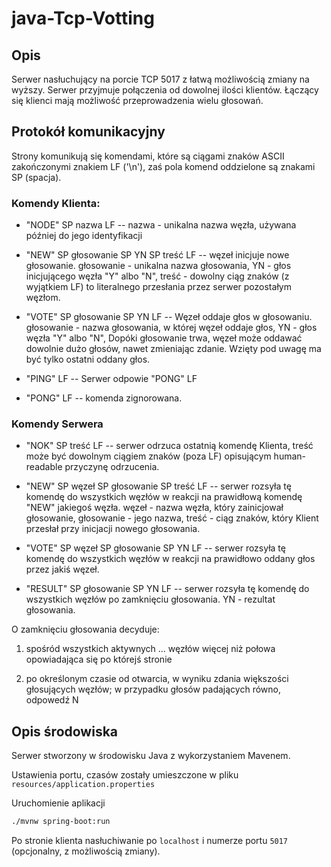 # java-Tcp-Votting

## Opis

Serwer nasłuchujący na porcie TCP 5017 z łatwą możliwością zmiany na wyższy.
Serwer przyjmuje połączenia od dowolnej ilości klientów.
Łączący się klienci mają możliwość przeprowadzenia wielu głosowań.

## Protokół komunikacyjny

Strony komunikują się komendami, które są ciągami znaków ASCII zakończonymi znakiem LF ('\n'),
zaś pola komend oddzielone są znakami SP (spacja).

### Komendy Klienta:

* "NODE" SP nazwa LF -- nazwa - unikalna nazwa węzła, używana później do jego identyfikacji

* "NEW" SP głosowanie SP YN SP treść LF -- węzeł inicjuje nowe głosowanie.
głosowanie - unikalna nazwa głosowania,
YN - głos inicjującego węzła "Y" albo "N",
treść - dowolny ciąg znaków (z wyjątkiem LF) to literalnego przesłania przez serwer pozostałym węzłom.

* "VOTE" SP głosowanie SP YN LF -- Węzeł oddaje głos w głosowaniu.
głosowanie - nazwa głosowania, w której węzeł oddaje głos,
YN - głos węzła "Y" albo "N",
Dopóki głosowanie trwa, węzeł może oddawać dowolnie dużo głosów, nawet zmieniając zdanie. Wzięty pod uwagę ma być tylko ostatni oddany głos.

* "PING" LF -- Serwer odpowie "PONG" LF

* "PONG" LF -- komenda zignorowana.

### Komendy Serwera

* "NOK" SP treść LF -- serwer odrzuca ostatnią komendę Klienta, treść może być dowolnym ciągiem znaków (poza LF) opisującym human-readable przyczynę odrzucenia.

* "NEW" SP węzeł SP głosowanie SP treść LF -- serwer rozsyła tę komendę do wszystkich węzłów w reakcji na prawidłową komendę "NEW" jakiegoś  węzła.
węzeł - nazwa węzła, który zainicjował głosowanie,
głosowanie - jego nazwa,
treść - ciąg znaków, który Klient przesłał przy inicjacji nowego głosowania.

* "VOTE" SP węzeł SP głosowanie SP YN LF -- serwer rozsyła tę komendę do wszystkich węzłów w reakcji na prawidłowo oddany głos przez jakiś węzeł.

* "RESULT" SP głosowanie SP YN LF -- serwer rozsyła tę komendę do wszystkich węzłów po zamknięciu głosowania.
YN - rezultat głosowania.

O zamknięciu głosowania decyduje:

1) spośród wszystkich aktywnych ... węzłów więcej niż połowa opowiadająca się po którejś stronie

2) po określonym czasie od otwarcia, w wyniku zdania większości głosujących węzłów; w przypadku głosów padających równo, odpowedź N

## Opis środowiska

Serwer stworzony w środowisku Java z wykorzystaniem Mavenem.

Ustawienia portu, czasów zostały umieszczone w pliku `resources/application.properties`

Uruchomienie aplikacji

```sh
./mvnw spring-boot:run
```

Po stronie klienta nasłuchiwanie po `localhost`  i numerze portu `5017` (opcjonalny, z możliwością zmiany).
